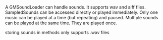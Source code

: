 A GMSoundLoader can handle sounds. It supports wav and aiff files.
SampledSounds can be accessed directly or played immediately.
Only one music can be played at a time (but repeating) and paused. 
Multiple sounds can be played at the same time. They are played once.

storing sounds in methods only supports .wav files